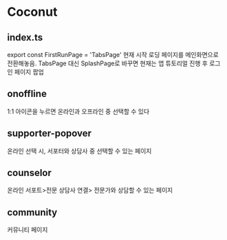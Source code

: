 # Coconut

## index.ts
export const FirstRunPage = 'TabsPage'
현재 시작 로딩 페이지를 메인화면으로 전환해놓음. TabsPage 대신 SplashPage로 바꾸면 현재는 앱 튜토리얼 진행 후 로그인 페이지 팝업

## onoffline
1:1 아이콘을 누르면 온라인과 오프라인 중 선택할 수 있다

## supporter-popover
온라인 선택 시, 서포터와 상담사 중 선택할 수 있는 페이지

## counselor
온라인 서포트>전문 상담사 연결> 전문가와 상담할 수 있는 페이지

## community
커뮤니티 페이지